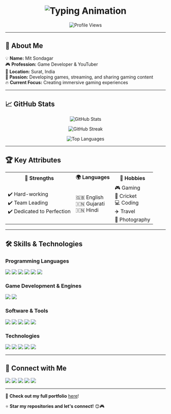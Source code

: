 <h1 align="center">
  <img src="https://readme-typing-svg.herokuapp.com?font=Fira+Code&size=30&pause=1000&color=36BCF7&center=true&vCenter=true&width=450&lines=Hi%2C+I'm+Mit+Sondagar!+%F0%9F%8E%AE%F0%9F%9A%80;Game+Developer+%7C+Gamer+%7C+YouTuber+%F0%9F%8E%A5" alt="Typing Animation" />
</h1>  

<p align="center">
  <img src="https://komarev.com/ghpvc/?username=SondagarMit&label=Profile%20Views&color=0e75b6&style=flat" alt="Profile Views" />
</p>

---

## 🌟 **About Me**  
💡 **Name:** Mit Sondagar  
🎮 **Profession:** Game Developer & YouTuber  
📍 **Location:** Surat, India  
🎯 **Passion:** Developing games, streaming, and sharing gaming content  
🔥 **Current Focus:** Creating immersive gaming experiences  

---

## 📈 **GitHub Stats**  
<p align="center">
  <img src="https://github-readme-stats.vercel.app/api?username=SondagarMit&show_icons=true&theme=radical" alt="GitHub Stats" />
</p>

<p align="center">
  <img src="https://github-readme-streak-stats.herokuapp.com/?user=SondagarMit&theme=radical" alt="GitHub Streak" />
</p>

<p align="center">
  <img src="https://github-readme-stats.vercel.app/api/top-langs/?username=SondagarMit&layout=compact&theme=radical" alt="Top Languages" />
</p>

---

## 🏆 **Key Attributes**
<table>
  <tr>
    <th>💪 Strengths</th>
    <th>🌍 Languages</th>
    <th>🎯 Hobbies</th>
  </tr>
  <tr>
    <td>✔️ Hard-working<br>✔️ Team Leading<br>✔️ Dedicated to Perfection</td>
    <td>🇬🇧 English<br>🇮🇳 Gujarati<br>🇮🇳 Hindi</td>
    <td>🎮 Gaming<br>🏏 Cricket<br>💻 Coding<br>✈️ Travel<br>📸 Photography</td>
  </tr>
</table>

---

## 🛠 **Skills & Technologies**  

### **Programming Languages**  
<p align="left">
  <img src="https://img.shields.io/badge/C++-00599C?style=for-the-badge&logo=cplusplus&logoColor=white" />
  <img src="https://img.shields.io/badge/C%23-239120?style=for-the-badge&logo=c-sharp&logoColor=white" />
  <img src="https://img.shields.io/badge/JavaScript-F7DF1E?style=for-the-badge&logo=javascript&logoColor=black" />
  <img src="https://img.shields.io/badge/Python-3776AB?style=for-the-badge&logo=python&logoColor=white" />
  <img src="https://img.shields.io/badge/HTML5-E34F26?style=for-the-badge&logo=html5&logoColor=white" />
  <img src="https://img.shields.io/badge/CSS3-1572B6?style=for-the-badge&logo=css3&logoColor=white" />
</p>

### **Game Development & Engines**  
<p align="left">
  <img src="https://img.shields.io/badge/Unity-100000?style=for-the-badge&logo=unity&logoColor=white" />
  <img src="https://img.shields.io/badge/Unreal%20Engine-313131?style=for-the-badge&logo=unrealengine&logoColor=white" />
</p>

### **Software & Tools**  
<p align="left">
  <img src="https://img.shields.io/badge/Blender-F5792A?style=for-the-badge&logo=blender&logoColor=white" />
  <img src="https://img.shields.io/badge/Adobe%20Photoshop-31A8FF?style=for-the-badge&logo=adobephotoshop&logoColor=white" />
  <img src="https://img.shields.io/badge/Adobe%20Premiere%20Pro-9999FF?style=for-the-badge&logo=adobepremierepro&logoColor=white" />
  <img src="https://img.shields.io/badge/Visual%20Studio-5C2D91?style=for-the-badge&logo=visualstudio&logoColor=white" />
  <img src="https://img.shields.io/badge/Android%20Studio-3DDC84?style=for-the-badge&logo=androidstudio&logoColor=white" />
</p>

### **Technologies**  
<p align="left">
  <img src="https://img.shields.io/badge/Firebase-FFCA28?style=for-the-badge&logo=firebase&logoColor=white" />
  <img src="https://img.shields.io/badge/Google%20AdMob-EA4335?style=for-the-badge&logo=googleads&logoColor=white" />
  <img src="https://img.shields.io/badge/API-0089D6?style=for-the-badge" />
  <img src="https://img.shields.io/badge/AI%20Automation-FF69B4?style=for-the-badge" />
  <img src="https://img.shields.io/badge/Multiplayer-FF69B4?style=for-the-badge" />
</p>

---

## 🔗 **Connect with Me**  
<p align="left">
  <a href="https://www.linkedin.com/in/mit-sondagar/" target="blank"><img src="https://img.shields.io/badge/LinkedIn-0077B5?style=for-the-badge&logo=linkedin&logoColor=white" /></a>
  <a href="https://x.com/MitSondagar" target="blank"><img src="https://img.shields.io/badge/Twitter-1DA1F2?style=for-the-badge&logo=twitter&logoColor=white" /></a>
  <a href="https://github.com/SondagarMit" target="blank"><img src="https://img.shields.io/badge/GitHub-181717?style=for-the-badge&logo=github&logoColor=white" /></a>
  <a href="mailto:sondagarmit@example.com" target="blank"><img src="https://img.shields.io/badge/Email-D14836?style=for-the-badge&logo=gmail&logoColor=white" /></a>
  <a href="https://www.youtube.com/@GamingWithMitOfficial" target="blank"><img src="https://img.shields.io/badge/YouTube-FF0000?style=for-the-badge&logo=youtube&logoColor=white" /></a>
</p>

---

📌 **Check out my full portfolio** [here](https://sondagarmit.github.io/)!  

⭐ **Star my repositories and let's connect!** 😊🎮
